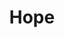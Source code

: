 ---
pid: RS263
title: Hope
location_transcription: Dilworth Park
zipcode: 
outside_phl: 
neighborhood: 
age: '18'
age_range: 13-19
instagram: 
image_file_name: RS_263.jpg
proposal_transcription: |-
  <— irdesent

  peace calm Equality redemption

  Love goodness Happiness Strength Unity

  215
topic: Uplifting
topic_summary: '0'
type: Other No Form
keywords_other: hope
credit: James Allen
image_labels: 
twitter: 
facebook: 
permalink: "/monuments/rs263/"
layout: item-page
---
